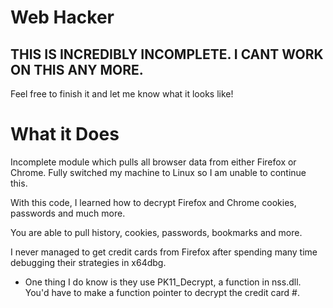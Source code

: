 # Web Hacker
## THIS IS INCREDIBLY INCOMPLETE. I CANT WORK ON THIS ANY MORE.

Feel free to finish it and let me know what it looks like!

# What it Does
Incomplete module which pulls all browser data from either Firefox or Chrome. Fully switched my machine to Linux so I am unable to continue this.

With this code, I learned how to decrypt Firefox and Chrome cookies, passwords and much more.

You are able to pull history, cookies, passwords, bookmarks and more.

I never managed to get credit cards from Firefox after spending many time debugging their strategies in x64dbg.

- One thing I do know is they use PK11_Decrypt, a function in nss.dll. You'd have to make a function pointer to decrypt the credit card #.
